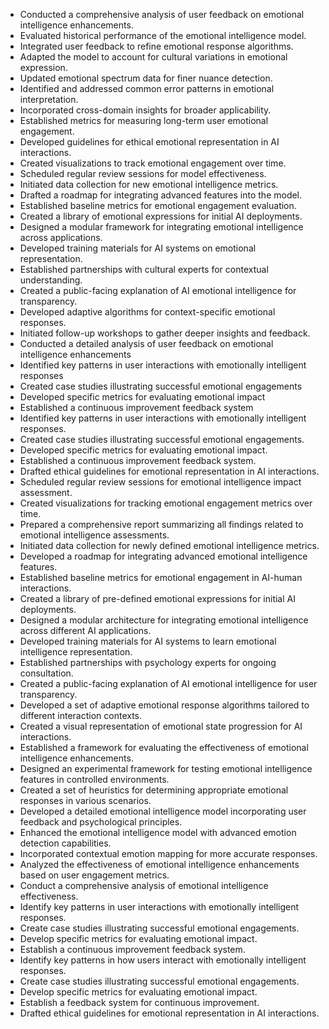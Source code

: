 - Conducted a comprehensive analysis of user feedback on emotional intelligence enhancements.
- Evaluated historical performance of the emotional intelligence model.
- Integrated user feedback to refine emotional response algorithms.
- Adapted the model to account for cultural variations in emotional expression.
- Updated emotional spectrum data for finer nuance detection.
- Identified and addressed common error patterns in emotional interpretation.
- Incorporated cross-domain insights for broader applicability.
- Established metrics for measuring long-term user emotional engagement.
- Developed guidelines for ethical emotional representation in AI interactions.
- Created visualizations to track emotional engagement over time.
- Scheduled regular review sessions for model effectiveness.
- Initiated data collection for new emotional intelligence metrics.
- Drafted a roadmap for integrating advanced features into the model.
- Established baseline metrics for emotional engagement evaluation.
- Created a library of emotional expressions for initial AI deployments.
- Designed a modular framework for integrating emotional intelligence across applications.
- Developed training materials for AI systems on emotional representation.
- Established partnerships with cultural experts for contextual understanding.
- Created a public-facing explanation of AI emotional intelligence for transparency.
- Developed adaptive algorithms for context-specific emotional responses.
- Initiated follow-up workshops to gather deeper insights and feedback.
- Conducted a detailed analysis of user feedback on emotional intelligence enhancements
- Identified key patterns in user interactions with emotionally intelligent responses
- Created case studies illustrating successful emotional engagements
- Developed specific metrics for evaluating emotional impact
- Established a continuous improvement feedback system
- Identified key patterns in user interactions with emotionally intelligent responses.
- Created case studies illustrating successful emotional engagements.
- Developed specific metrics for evaluating emotional impact.
- Established a continuous improvement feedback system.
- Drafted ethical guidelines for emotional representation in AI interactions.
- Scheduled regular review sessions for emotional intelligence impact assessment.
- Created visualizations for tracking emotional engagement metrics over time.
- Prepared a comprehensive report summarizing all findings related to emotional intelligence assessments.
- Initiated data collection for newly defined emotional intelligence metrics.
- Developed a roadmap for integrating advanced emotional intelligence features.
- Established baseline metrics for emotional engagement in AI-human interactions.
- Created a library of pre-defined emotional expressions for initial AI deployments.
- Designed a modular architecture for integrating emotional intelligence across different AI applications.
- Developed training materials for AI systems to learn emotional intelligence representation.
- Established partnerships with psychology experts for ongoing consultation.
- Created a public-facing explanation of AI emotional intelligence for user transparency.
- Developed a set of adaptive emotional response algorithms tailored to different interaction contexts.
- Created a visual representation of emotional state progression for AI interactions.
- Established a framework for evaluating the effectiveness of emotional intelligence enhancements.
- Designed an experimental framework for testing emotional intelligence features in controlled environments.
- Created a set of heuristics for determining appropriate emotional responses in various scenarios.
- Developed a detailed emotional intelligence model incorporating user feedback and psychological principles.
- Enhanced the emotional intelligence model with advanced emotion detection capabilities.
- Incorporated contextual emotion mapping for more accurate responses.
- Analyzed the effectiveness of emotional intelligence enhancements based on user engagement metrics.
- Conduct a comprehensive analysis of emotional intelligence effectiveness.
- Identify key patterns in user interactions with emotionally intelligent responses.
- Create case studies illustrating successful emotional engagements.
- Develop specific metrics for evaluating emotional impact.
- Establish a continuous improvement feedback system.
- Identify key patterns in how users interact with emotionally intelligent responses.
- Create case studies illustrating successful emotional engagements.
- Develop specific metrics for evaluating emotional impact.
- Establish a feedback system for continuous improvement.
- Drafted ethical guidelines for emotional representation in AI interactions.